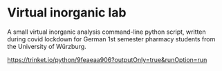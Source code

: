 # Virtual inorganic lab
A small virtual inorganic analysis command-line python script, written during covid lockdown for German 1st semester pharmacy students from the University of Würzburg.

https://trinket.io/python/9feaeaa906?outputOnly=true&runOption=run
